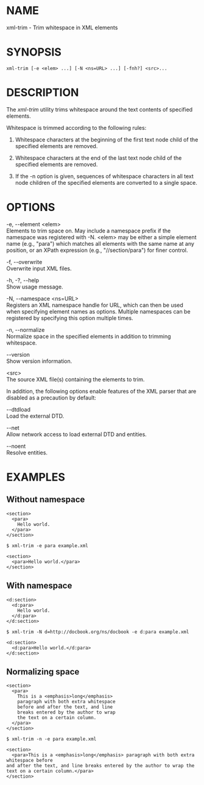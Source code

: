 NAME
====

xml-trim - Trim whitespace in XML elements

SYNOPSIS
========

    xml-trim [-e <elem> ...] [-N <ns=URL> ...] [-fnh?] <src>...

DESCRIPTION
===========

The *xml-trim* utility trims whitespace around the text contents of
specified elements.

Whitespace is trimmed according to the following rules:

1.  Whitespace characters at the beginning of the first text node child
    of the specified elements are removed.

2.  Whitespace characters at the end of the last text node child of the
    specified elements are removed.

3.  If the -n option is given, sequences of whitespace characters in all
    text node children of the specified elements are converted to a
    single space.

OPTIONS
=======

-e, --element &lt;elem&gt;  
Elements to trim space on. May include a namespace prefix if the
namespace was registered with -N. &lt;elem&gt; may be either a simple
element name (e.g., "para") which matches all elements with the same
name at any position, or an XPath expression (e.g., "//section/para")
for finer control.

-f, --overwrite  
Overwrite input XML files.

-h, -?, --help  
Show usage message.

-N, --namespace &lt;ns=URL&gt;  
Registers an XML namespace handle for URL, which can then be used when
specifying element names as options. Multiple namespaces can be
registered by specifying this option multiple times.

-n, --normalize  
Normalize space in the specified elements in addition to trimming
whitespace.

--version  
Show version information.

&lt;src&gt;  
The source XML file(s) containing the elements to trim.

In addition, the following options enable features of the XML parser
that are disabled as a precaution by default:

--dtdload  
Load the external DTD.

--net  
Allow network access to load external DTD and entities.

--noent  
Resolve entities.

EXAMPLES
========

Without namespace
-----------------

    <section>
      <para>
        Hello world.
      </para>
    </section>

    $ xml-trim -e para example.xml

    <section>
      <para>Hello world.</para>
    </section>

With namespace
--------------

    <d:section>
      <d:para>
        Hello world.
      </d:para>
    </d:section>

    $ xml-trim -N d=http://docbook.org/ns/docbook -e d:para example.xml

    <d:section>
      <d:para>Hello world.</d:para>
    </d:section>

Normalizing space
-----------------

    <section>
      <para>
        This is a <emphasis>long</emphasis>
        paragraph with both extra whitespace
        before and after the text, and line
        breaks entered by the author to wrap
        the text on a certain column.
      </para>
    </section>

    $ xml-trim -n -e para example.xml

    <section>
      <para>This is a <emphasis>long</emphasis> paragraph with both extra whitespace before
    and after the text, and line breaks entered by the author to wrap the
    text on a certain column.</para>
    </section>
